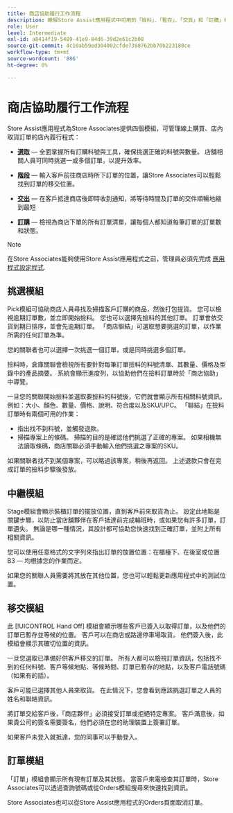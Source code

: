 ```yaml
---
title: 商店協助履行工作流程
description: 瞭解Store Assist應用程式中可用的「撿料」、「暫存」、「交貨」和「訂購」模組。 這些模組可為BOPIS訂單啟用端對端商店履行工作流程。 Store Associates會使用這些模組來管理店舖取貨訂單並將訂單交付給客戶。
role: User
level: Intermediate
exl-id: a8414f19-5489-41e9-84d6-39d2e61c2b08
source-git-commit: 4c10ab59ed304002cfde7398762bb70b223180ce
workflow-type: tm+mt
source-wordcount: '806'
ht-degree: 0%

---
```


# 商店協助履行工作流程

Store Assist應用程式為Store Associates提供四個模組，可管理線上購買、店內取貨訂單的店內履行程式：

- **[選取](#pick-module)** — 全面掌握所有訂購料號與工具，確保挑選正確的料號與數量。 店舖相關人員可同時挑選一或多個訂單，以提升效率。

- **[階段](#stage-module)** — 輸入客戶前往商店時所下訂單的位置，讓Store Associates可以輕鬆找到訂單的移交位置。

- **[交出](#hand-off-module)** — 在客戶抵達商店後即時收到通知，將等待時間及訂單的交件順暢地縮到最短

- **[訂購](#orders-module)** — 檢視為商店下單的所有訂單清單，讓每個人都知道每筆訂單的訂單數和狀態。

>[!NOTE]
>
>在Store Associates能夠使用Store Assist應用程式之前，管理員必須先完成 [應用程式設定程式](app-setup.md).

## 挑選模組

Pick模組可協助商店人員尋找及掃描客戶訂購的商品，然後打包提貨。 您可以檢視逾期訂單數，並立即開始撿料。 您也可以選擇先撿料的其他訂單。 訂單會依交貨到期日排序，並會先逾期訂單。 「商店聯結」可選取想要挑選的訂單，以作業所需的任何訂單為準。

您的關聯者也可以選擇一次挑選一個訂單，或是同時挑選多個訂單。

撿料時，倉庫關聯會檢視所有要針對每筆訂單撿料的料號清單、其數量、價格及型錄中的產品摘要。 系統會顯示進度列，以協助他們在撿料訂單時於「商店協助」中導覽。

一旦您的關聯開始撿料並選取要撿料的料號後，它們就會顯示所有相關料號資訊，例如：大小、顏色、數量、價格、說明、符合度以及SKU/UPC。 「聯結」在撿料訂單時有兩個可用的作業：

- 指出找不到料號，並觸發退款。
- 掃描專案上的條碼。 掃描的目的是確認他們挑選了正確的專案。 如果相機無法讀取條碼，商店關聯必須手動輸入他們挑選之專案的SKU。

如果關聯者找不到某個專案，可以略過該專案，稍後再返回。  上述退款只會在完成訂單的撿料步驟後發放。

## 中繼模組

Stage模組會顯示裝櫃訂單的擺放位置，直到客戶前來取貨為止。 設定此地點是關鍵步驟，以防止當店舖夥伴在客戶抵達前完成輪班時，或如果您有許多訂單，訂單遺失。 無論是哪一種情況，其設計都可協助您快速找到正確訂單，並附上所有相關資訊。

您可以使用任意格式的文字列來指出訂單的放置位置：在櫃檯下、在後室或位置B3 — 均根據您的作業而定。

如果您的關聯人員需要將其放在其他位置，您也可以輕鬆更新應用程式中的測試位置。

## 移交模組

此 [!UICONTROL Hand Off] 模組會顯示哪些客戶已簽入以取得訂單，以及他們的訂單已暫存並等候的位置。 客戶可以在商店或路邊停車場取貨。 他們簽入後，此模組會顯示其確切位置的資訊。

一旦您選取已準備好供客戶移交的訂單。 所有人都可以檢視訂單資訊，包括找不到的任何料號、客戶等候地點、等候時間、訂單已暫存的地點，以及客戶電話號碼（如果有的話）。

客戶可能已選擇其他人員來取貨。 在此情況下，您會看到應該挑選訂單之人員的姓名和聯絡資訊。

將訂單交給客戶後，「商店夥伴」必須接受訂單或拒絕特定專案。 客戶滿意後，如果貴公司的簽名需要簽名，他們必須在您的助理裝置上簽署訂單。

如果客戶未登入就抵達，您的同事可以手動登入。

## 訂單模組

「訂單」模組會顯示所有現有訂單及其狀態。 當客戶來電檢查其訂單時，Store Associates可以透過查詢號碼或從Orders模組搜尋來快速找到資訊。

Store Associates也可以從Store Assist應用程式的Orders頁面取消訂單。

